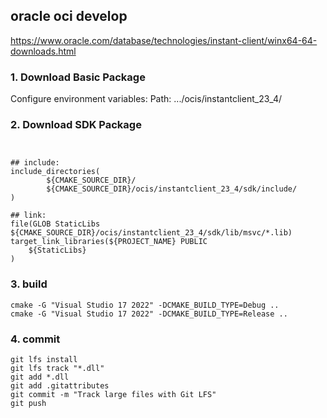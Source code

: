 
## oracle oci develop

https://www.oracle.com/database/technologies/instant-client/winx64-64-downloads.html



### 1. Download Basic Package

Configure environment variables:
Path: .../ocis/instantclient_23_4/



### 2. Download SDK Package
```


## include:
include_directories(
        ${CMAKE_SOURCE_DIR}/
        ${CMAKE_SOURCE_DIR}/ocis/instantclient_23_4/sdk/include/
)

## link:
file(GLOB StaticLibs ${CMAKE_SOURCE_DIR}/ocis/instantclient_23_4/sdk/lib/msvc/*.lib)
target_link_libraries(${PROJECT_NAME} PUBLIC
    ${StaticLibs}
)

```


### 3. build
```
cmake -G "Visual Studio 17 2022" -DCMAKE_BUILD_TYPE=Debug ..
cmake -G "Visual Studio 17 2022" -DCMAKE_BUILD_TYPE=Release ..
```

### 4. commit

```
git lfs install
git lfs track "*.dll"
git add *.dll
git add .gitattributes
git commit -m "Track large files with Git LFS"
git push
```
